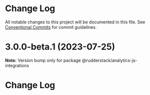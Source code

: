 # Change Log

All notable changes to this project will be documented in this file.
See [Conventional Commits](https://conventionalcommits.org) for commit guidelines.

# 3.0.0-beta.1 (2023-07-25)

**Note:** Version bump only for package @rudderstack/analytics-js-integrations





# Change Log

